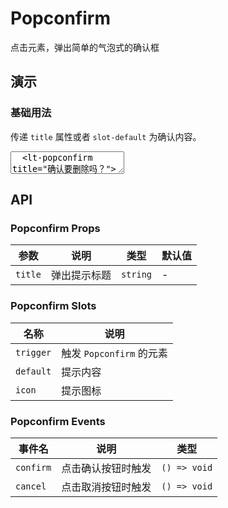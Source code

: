 # Popconfirm

点击元素，弹出简单的气泡式的确认框

## 演示

<script setup>
  import { Popconfirm, Button } from "../../src"
</script>

### 基础用法

传递 `title` 属性或者 `slot-default` 为确认内容。

<ClientOnly>
  <CodePreview>
  <textarea lang="vue-html">
  <lt-popconfirm title="确认要删除吗？">
    <template #trigger>
      <lt-button>删除</lt-button>
    </template>
  </lt-popconfirm>
  </textarea>
  <template #preview>
    <Popconfirm title="确认要删除吗？">
      <template #trigger>
        <Button>删除</Button>
      </template>
    </Popconfirm>
  </template>
  </CodePreview>
</ClientOnly>

## API

### Popconfirm Props

<!-- prettier-ignore -->
| 参数 | 说明 | 类型 | 默认值 |
| --- | --- | --- | --- |
| `title` | 弹出提示标题 | `string` | - |

### Popconfirm Slots

<!-- prettier-ignore -->
| 名称 | 说明 |
| --- | --- |
| `trigger` | 触发 `Popconfirm` 的元素 |
| `default` | 提示内容 |
| `icon` | 提示图标 |

### Popconfirm Events

<!-- prettier-ignore -->
| 事件名 | 说明 | 类型 |
| --- | --- | --- |
| `confirm` | 点击确认按钮时触发 | `() => void` |
| `cancel` | 点击取消按钮时触发 | `() => void` |
